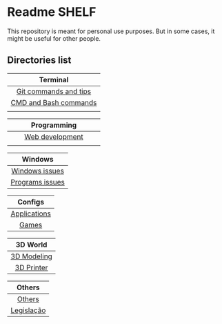 # Readme SHELF

This repository is meant for personal use purposes. But in some cases, it might be useful for other people.

## Directories list

| Terminal                                 |
| :--------------------------------------: |
| [Git commands and tips](git-commands.md) |
| [CMD and Bash commands](cmd-commands.md) |
| <img width=200 alt=""/>                  |

| Programming                           |
| :-----------------------------------: |
| [Web development](web-development.md) |
| <img width=200 alt=""/>               |

| Windows                               |
| :-----------------------------------: |
| [Windows issues](windows-issues.md)   |
| [Programs issues](programs-issues.md) |

| Configs                 |
| :---------------------: |
| [Applications](apps.md) |
| [Games](games.md)       |

| 3D World                      |
| :---------------------------: |
| [3D Modeling](3D-modeling.md) |
| [3D Printer](3D-printer.md)   |

| Others                            |
| :-------------------------------: |
| [Others](others.md)               |
| [Legislação](aulas-legislacao.md) |